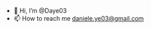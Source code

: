 - 👋 Hi, I’m @Daye03
- 📫 How to reach me daniele.ye03@gmail.com

<!---
Daye03/Daye03 is a ✨ special ✨ repository because its `README.md` (this file) appears on your GitHub profile.
You can click the Preview link to take a look at your changes.
--->
